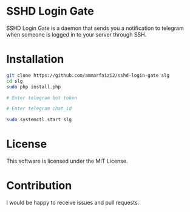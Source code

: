 # SSHD Login Gate
SSHD Login Gate is a daemon that sends you a notification to telegram when someone is logged in to your server through SSH.

# Installation
```sh
git clone https://github.com/ammarfaizi2/sshd-login-gate slg
cd slg
sudo php install.php

# Enter telegram bot token

# Enter telegram chat_id

sudo systemctl start slg
```

# License
This software is licensed under the MIT License.

# Contribution
I would be happy to receive issues and pull requests.
